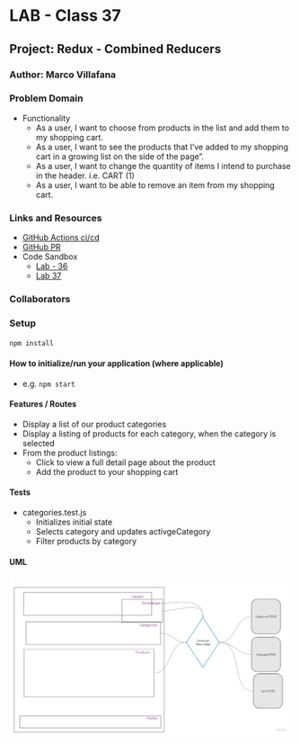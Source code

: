 # LAB - Class 37

## Project: Redux - Combined Reducers

### Author: Marco Villafana

### Problem Domain  

+ Functionality
  + As a user, I want to choose from products in the list and add them to my shopping cart.
  + As a user, I want to see the products that I’ve added to my shopping cart in a growing list on the side of the page”.
  + As a user, I want to change the quantity of items I intend to purchase in the header. i.e. CART (1)
  + As a user, I want to be able to remove an item from my shopping cart.

### Links and Resources

+ [GitHub Actions ci/cd](https://github.com/villafanam/virtual-store/actions)
+ [GitHub PR](https://github.com/villafanam/virtual-store/pull/3) 
+ Code Sandbox
  + [Lab - 36](https://codesandbox.io/p/github/villafanam/virtual-store/redux?file=README.md&workspace=%257B%2522activeFilepath%2522%253A%2522README.md%2522%252C%2522openFiles%2522%253A%255B%255D%252C%2522sidebarPanel%2522%253A%2522EXPLORER%2522%252C%2522gitSidebarPanel%2522%253A%2522COMMIT%2522%252C%2522spaces%2522%253A%257B%2522clg1myx5m004t356lk7nf89ed%2522%253A%257B%2522key%2522%253A%2522clg1myx5m004t356lk7nf89ed%2522%252C%2522name%2522%253A%2522Default%2522%252C%2522devtools%2522%253A%255B%257B%2522key%2522%253A%2522clg1myx5m004u356l2yhn26ha%2522%252C%2522type%2522%253A%2522PROJECT_SETUP%2522%252C%2522isMinimized%2522%253Afalse%257D%255D%257D%257D%252C%2522currentSpace%2522%253A%2522clg1myx5m004t356lk7nf89ed%2522%252C%2522spacesOrder%2522%253A%255B%2522clg1myx5m004t356lk7nf89ed%2522%255D%252C%2522hideCodeEditor%2522%253Afalse%257D) 
  + [Lab 37](https://codesandbox.io/p/github/villafanam/virtual-store/combined-reducers?file=README.md&workspace=%257B%2522activeFilepath%2522%253A%2522README.md%2522%252C%2522openFiles%2522%253A%255B%255D%252C%2522sidebarPanel%2522%253A%2522EXPLORER%2522%252C%2522gitSidebarPanel%2522%253A%2522COMMIT%2522%252C%2522spaces%2522%253A%257B%2522clg3ak5cw004u356lay8agnoq%2522%253A%257B%2522key%2522%253A%2522clg3ak5cw004u356lay8agnoq%2522%252C%2522name%2522%253A%2522Default%2522%252C%2522devtools%2522%253A%255B%257B%2522key%2522%253A%2522clg3ak5cw004v356lcoqvudbm%2522%252C%2522type%2522%253A%2522PROJECT_SETUP%2522%252C%2522isMinimized%2522%253Afalse%257D%255D%257D%257D%252C%2522currentSpace%2522%253A%2522clg3ak5cw004u356lay8agnoq%2522%252C%2522spacesOrder%2522%253A%255B%2522clg3ak5cw004u356lay8agnoq%2522%255D%252C%2522hideCodeEditor%2522%253Afalse%257D)

### Collaborators



### Setup

`npm install`

#### How to initialize/run your application (where applicable)

+ e.g. `npm start`

#### Features / Routes

+ Display a list of our product categories
+ Display a listing of products for each category, when the category is selected
+ From the product listings:
  + Click to view a full detail page about the product
  + Add the product to your shopping cart

#### Tests

+ categories.test.js
  + Initializes initial state
  + Selects category and updates activgeCategory
  + Filter products by category

#### UML

![UML](/assets/lab%2037%20UML.jpg)
